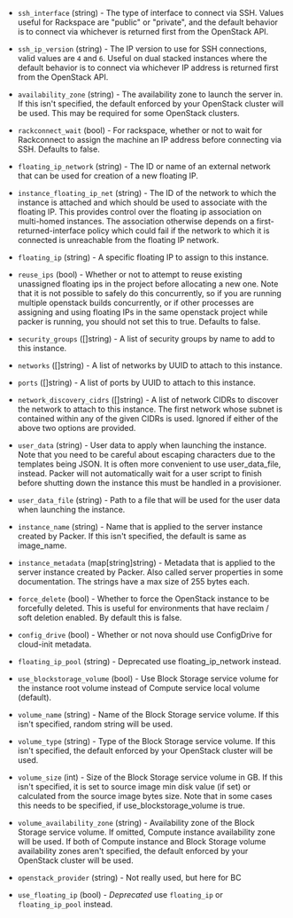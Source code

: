 <!-- Code generated from the comments of the RunConfig struct in builder/openstack/run_config.go; DO NOT EDIT MANUALLY -->

-   `ssh_interface` (string) - The type of interface to connect via SSH. Values useful for Rackspace
    are "public" or "private", and the default behavior is to connect via
    whichever is returned first from the OpenStack API.
    
-   `ssh_ip_version` (string) - The IP version to use for SSH connections, valid values are `4` and `6`.
    Useful on dual stacked instances where the default behavior is to
    connect via whichever IP address is returned first from the OpenStack
    API.
    
-   `availability_zone` (string) - The availability zone to launch the server in. If this isn't specified,
    the default enforced by your OpenStack cluster will be used. This may be
    required for some OpenStack clusters.
    
-   `rackconnect_wait` (bool) - For rackspace, whether or not to wait for Rackconnect to assign the
    machine an IP address before connecting via SSH. Defaults to false.
    
-   `floating_ip_network` (string) - The ID or name of an external network that can be used for creation of a
    new floating IP.
    
-   `instance_floating_ip_net` (string) - The ID of the network to which the instance is attached and which should
    be used to associate with the floating IP. This provides control over
    the floating ip association on multi-homed instances. The association
    otherwise depends on a first-returned-interface policy which could fail
    if the network to which it is connected is unreachable from the floating
    IP network.
    
-   `floating_ip` (string) - A specific floating IP to assign to this instance.
    
-   `reuse_ips` (bool) - Whether or not to attempt to reuse existing unassigned floating ips in
    the project before allocating a new one. Note that it is not possible to
    safely do this concurrently, so if you are running multiple openstack
    builds concurrently, or if other processes are assigning and using
    floating IPs in the same openstack project while packer is running, you
    should not set this to true. Defaults to false.
    
-   `security_groups` ([]string) - A list of security groups by name to add to this instance.
    
-   `networks` ([]string) - A list of networks by UUID to attach to this instance.
    
-   `ports` ([]string) - A list of ports by UUID to attach to this instance.
    
-   `network_discovery_cidrs` ([]string) - A list of network CIDRs to discover the network to attach to this instance.
    The first network whose subnet is contained within any of the given CIDRs
    is used. Ignored if either of the above two options are provided.
    
-   `user_data` (string) - User data to apply when launching the instance. Note that you need to be
    careful about escaping characters due to the templates being JSON. It is
    often more convenient to use user_data_file, instead. Packer will not
    automatically wait for a user script to finish before shutting down the
    instance this must be handled in a provisioner.
    
-   `user_data_file` (string) - Path to a file that will be used for the user data when launching the
    instance.
    
-   `instance_name` (string) - Name that is applied to the server instance created by Packer. If this
    isn't specified, the default is same as image_name.
    
-   `instance_metadata` (map[string]string) - Metadata that is applied to the server instance created by Packer. Also
    called server properties in some documentation. The strings have a max
    size of 255 bytes each.
    
-   `force_delete` (bool) - Whether to force the OpenStack instance to be forcefully deleted. This
    is useful for environments that have reclaim / soft deletion enabled. By
    default this is false.
    
-   `config_drive` (bool) - Whether or not nova should use ConfigDrive for cloud-init metadata.
    
-   `floating_ip_pool` (string) - Deprecated use floating_ip_network instead.
    
-   `use_blockstorage_volume` (bool) - Use Block Storage service volume for the instance root volume instead of
    Compute service local volume (default).
    
-   `volume_name` (string) - Name of the Block Storage service volume. If this isn't specified,
    random string will be used.
    
-   `volume_type` (string) - Type of the Block Storage service volume. If this isn't specified, the
    default enforced by your OpenStack cluster will be used.
    
-   `volume_size` (int) - Size of the Block Storage service volume in GB. If this isn't specified,
    it is set to source image min disk value (if set) or calculated from the
    source image bytes size. Note that in some cases this needs to be
    specified, if use_blockstorage_volume is true.
    
-   `volume_availability_zone` (string) - Availability zone of the Block Storage service volume. If omitted,
    Compute instance availability zone will be used. If both of Compute
    instance and Block Storage volume availability zones aren't specified,
    the default enforced by your OpenStack cluster will be used.
    
-   `openstack_provider` (string) - Not really used, but here for BC
    
-   `use_floating_ip` (bool) - *Deprecated* use `floating_ip` or `floating_ip_pool` instead.
    